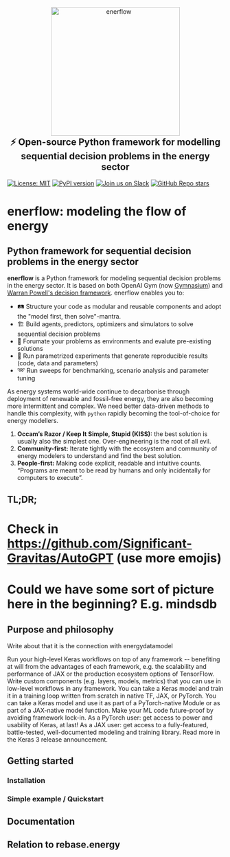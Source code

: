<div align="center">
	<img width="300" src="https://github.com/rebase-energy/enerflow/blob/main/assets/enerflow-logo.png?raw=true" alt="enerflow">
<h2 style="margin-top: 0px;">
    ⚡ Open-source Python framework for modelling sequential decision problems in the energy sector
</h2>
</div>

[![License: MIT](https://img.shields.io/badge/license-MIT-green.svg)](https://opensource.org/licenses/MIT)
[![PyPI version](https://badge.fury.io/py/enerflow.svg)](https://badge.fury.io/py/enerflow) 
[![Join us on Slack](https://img.shields.io/badge/Join%20us%20on%20Slack-%2362BEAF?style=flat&logo=slack&logoColor=white)](https://join.slack.com/t/rebase-community/shared_invite/zt-1dtd0tdo6-sXuCEy~zPnvJw4uUe~tKeA) 
[![GitHub Repo stars](https://img.shields.io/github/stars/rebase-energy/enerflow?style=social)](https://github.com/rebase-energy/enerflow)

# enerflow: modeling the flow of energy 

## Python framework for sequential decision problems in the energy sector

**enerflow** is a Python framework for modeling sequential decision problems in the energy sector. It is based on both OpenAI Gym (now [Gymnasium](https://github.com/Farama-Foundation/Gymnasium)) and [Warran Powell's decision framework](https://castle.princeton.edu/rlso/). enerflow enables you to: 

* 🛤️ Structure your code as modular and reusable components and adopt the "model first, then solve"-mantra. 
* 🏗️ Build agents, predictors, optimizers and simulators to solve sequential decision problems
* 🌱 Forumate your problems as environments and evalute pre-existing solutions
* 🧪 Run parametrized experiments that generate reproducible results (code, data and parameters)
* ➿ Run sweeps for benchmarking, scenario analysis and parameter tuning


As energy systems world-wide continue to decarbonise through deployment of renewable and fossil-free energy, they are also becoming more intermittent and complex. We need better data-driven methods to handle this complexity, with `python` rapidly becoming the tool-of-choice for energy modellers. 

1. **Occam’s Razor / Keep It Simple, Stupid (KISS):** the best solution is usually also the simplest one. Over-engineering is the root of all evil. 
2. **Community-first:** Iterate tightly with the ecosystem and community of energy modelers to understand and find the best solution. 
3. **People-first:** Making code explicit, readable and intuitive counts. “Programs are meant to be read by humans and only incidentally for computers to execute”.

## TL;DR;
# Check in https://github.com/Significant-Gravitas/AutoGPT (use more emojis)
# Could we have some sort of picture here in the beginning? E.g. mindsdb

## Purpose and philosophy
Write about that it is the connection with energydatamodel

Run your high-level Keras workflows on top of any framework -- benefiting at will from the advantages of each framework, e.g. the scalability and performance of JAX or the production ecosystem options of TensorFlow.
Write custom components (e.g. layers, models, metrics) that you can use in low-level workflows in any framework.
You can take a Keras model and train it in a training loop written from scratch in native TF, JAX, or PyTorch.
You can take a Keras model and use it as part of a PyTorch-native Module or as part of a JAX-native model function.
Make your ML code future-proof by avoiding framework lock-in.
As a PyTorch user: get access to power and usability of Keras, at last!
As a JAX user: get access to a fully-featured, battle-tested, well-documented modeling and training library.
Read more in the Keras 3 release announcement.

## Getting started 
### Installation
### Simple example / Quickstart
## Documentation
## Relation to rebase.energy
